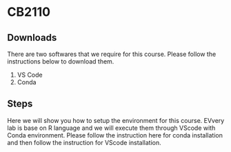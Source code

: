 # CB2110

## Downloads
There are two softwares that we require for this course. Please follow the instructions below to download them.

1. VS Code
2. Conda 

## Steps 
Here we will show you how to setup the environment for this course. EVvery lab is base on R language and we will execute them through VScode with Conda environment. Please follow the instruction here for conda installation and then follow the instruction for VScode installation. 


